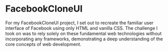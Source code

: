 # FacebookCloneUI
For my FacebookCloneUI project, I set out to recreate the familiar user interface of Facebook using only HTML and vanilla CSS. The challenge I took on was to rely solely on these fundamental web technologies without incorporating any frameworks, demonstrating a deep understanding of the core concepts of web development.
